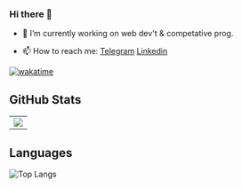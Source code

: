 ### Hi there 👋


- 🔭 I’m currently working on web dev't & competative prog.

- 📫 How to reach me: [Telegram](https://t.me/xeurek4) [Linkedin](https://www.linkedin.com/in/xeurek4/)


[![wakatime](https://wakatime.com/badge/user/a5057952-f0b6-4be6-a2ad-e96dfdd4a268.svg)](https://wakatime.com/@xeurek4)

## GitHub Stats
<table border="0" border="none">
 <tr>
    <td>
     <img align="center" src="https://github-readme-stats.vercel.app/api?username=xeureka&count_private=true&title_color=0E8EE9&icon_color=0E8EE9&custom_title=xeureka's+GitHub+Stats&show_icons=true"
   </td>
 </tr>
</table>


## Languages

![Top Langs](https://github-readme-stats.vercel.app/api/top-langs/?username=xeureka&layout=compact)
